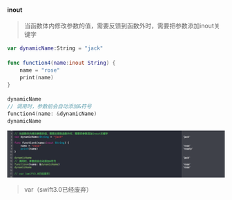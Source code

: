 #### inout

> 当函数体内修改参数的值，需要反馈到函数外时，需要把参数添加inout关键字

```Swift
var dynamicName:String = "jack"

func function4(name:inout String) {
    name = "rose"
    print(name)
}

dynamicName
// 调用时，参数前会自动添加&符号
function4(name: &dynamicName)
dynamicName
```
![](https://github.com/CalvinCheungCoder/Swift/blob/master/13-%E5%87%BD%E6%95%B0%E5%85%B3%E9%94%AE%E5%AD%97(inout)/13-01.png)

> var（swift3.0已经废弃）

